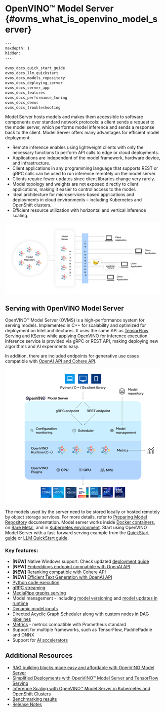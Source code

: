 # OpenVINO&trade; Model Server {#ovms_what_is_openvino_model_server}

```{toctree}
---
maxdepth: 1
hidden:
---

ovms_docs_quick_start_guide
ovms_docs_llm_quickstart
ovms_docs_models_repository
ovms_docs_deploying_server
ovms_docs_server_app
ovms_docs_features
ovms_docs_performance_tuning
ovms_docs_demos
ovms_docs_troubleshooting
```

Model Server hosts models and makes them accessible to software components over standard network protocols: a client sends a request to the model server, which performs model inference and sends a response back to the client. Model Server offers many advantages for efficient model deployment:
- Remote inference enables using lightweight clients with only the necessary functions to perform API calls to edge or cloud deployments.
- Applications are independent of the model framework, hardware device, and infrastructure.
- Client applications in any programming language that supports REST or gRPC calls can be used to run inference remotely on the model server.
- Clients require fewer updates since client libraries change very rarely.
- Model topology and weights are not exposed directly to client applications, making it easier to control access to the model.
- Ideal architecture for microservices-based applications and deployments in cloud environments – including Kubernetes and OpenShift clusters.
- Efficient resource utilization with horizontal and vertical inference scaling.

![OVMS diagram](ovms_diagram.png)

## Serving with OpenVINO Model Server

OpenVINO&trade; Model Server (OVMS) is a high-performance system for serving models. Implemented in C++ for scalability and optimized for deployment on Intel architectures. It uses the same API as [TensorFlow Serving](https://github.com/tensorflow/serving) and [KServe](https://github.com/kserve/kserve) while applying OpenVINO for inference execution. Inference service is provided via gRPC or REST API, making deploying new algorithms and AI experiments easy.

In addition, there are included endpoints for generative use cases compatible with [OpenAI API and Cohere API](./clients_genai.md).

![OVMS picture](ovms_high_level.png)

The models used by the server need to be stored locally or hosted remotely by object storage services. For more details, refer to [Preparing Model Repository](./models_repository.md) documentation. Model server works inside [Docker containers](deploying_server.md), on [Bare Metal](deploying_server.md), and in [Kubernetes environment](deploying_server.md).
Start using OpenVINO Model Server with a fast-forward serving example from the [QuickStart guide](ovms_quickstart.md) or [LLM QuickStart guide](./llm/quickstart.md).

### Key features:
- **[NEW]** Native Windows support. Check updated [deployment guide](./deploying_server.md)
- **[NEW]** [Embeddings endpoint compatible with OpenAI API](../demos/embeddings/README.md)
- **[NEW]** [Reranking compatible with Cohere API](../demos/rerank/README.md)
- **[NEW]** [Efficient Text Generation with OpenAI API](../demos/continuous_batching/README.md)
- [Python code execution](python_support/reference.md)
- [gRPC streaming](streaming_endpoints.md)
- [MediaPipe graphs serving](mediapipe.md)
- Model management - including [model versioning](model_version_policy.md) and [model updates in runtime](online_config_changes.md)
- [Dynamic model inputs](shape_batch_size_and_layout.md)
- [Directed Acyclic Graph Scheduler](dag_scheduler.md) along with [custom nodes in DAG pipelines](custom_node_development.md)
- [Metrics](metrics.md) - metrics compatible with Prometheus standard
- Support for multiple frameworks, such as TensorFlow, PaddlePaddle and ONNX
- Support for [AI accelerators](./accelerators.md)

## Additional Resources
* [RAG building blocks made easy and affordable with OpenVINO Model Server](https://medium.com/openvino-toolkit/rag-building-blocks-made-easy-and-affordable-with-openvino-model-server-e7b03da5012b)
* [Simplified Deployments with OpenVINO™ Model Server and TensorFlow Serving](https://community.intel.com/t5/Blogs/Tech-Innovation/Artificial-Intelligence-AI/Simplified-Deployments-with-OpenVINO-Model-Server-and-TensorFlow/post/1353218)
* [Inference Scaling with OpenVINO™ Model Server in Kubernetes and OpenShift Clusters](https://www.intel.com/content/www/us/en/developer/articles/technical/deploy-openvino-in-openshift-and-kubernetes.html)
* [Benchmarking results](https://docs.openvino.ai/2024/about-openvino/performance-benchmarks.html)
* [Release Notes](https://github.com/openvinotoolkit/model_server/releases)
